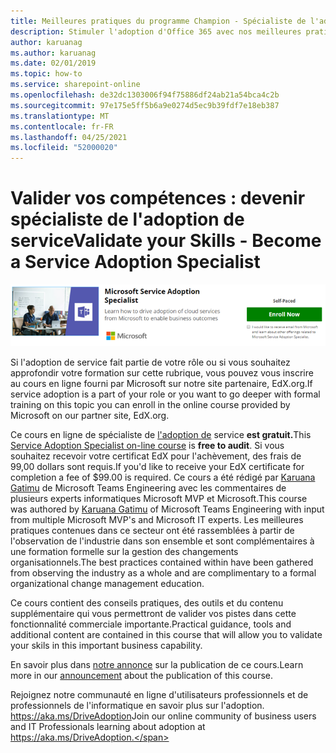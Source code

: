 ```yaml
---
title: Meilleures pratiques du programme Champion - Spécialiste de l'adoption de service
description: Stimuler l'adoption d'Office 365 avec nos meilleures pratiques du programme Champion
author: karuanag
ms.author: karuanag
ms.date: 02/01/2019
ms.topic: how-to
ms.service: sharepoint-online
ms.openlocfilehash: de32dc1303006f94f75886df24ab21a54bca4c2b
ms.sourcegitcommit: 97e175e5ff5b6a9e0274d5ec9b39fdf7e18eb387
ms.translationtype: MT
ms.contentlocale: fr-FR
ms.lasthandoff: 04/25/2021
ms.locfileid: "52000020"
---
```

# <a name="validate-your-skills---become-a-service-adoption-specialist"></a><span data-ttu-id="cf0a3-103">Valider vos compétences : devenir spécialiste de l'adoption de service</span><span class="sxs-lookup"><span data-stu-id="cf0a3-103">Validate your Skills - Become a Service Adoption Specialist</span></span>

![Cours de spécialiste de l'adoption de service](media/champs_sascourse.png)

<span data-ttu-id="cf0a3-105">Si l'adoption de service fait partie de votre rôle ou si vous souhaitez approfondir votre formation sur cette rubrique, vous pouvez vous inscrire au cours en ligne fourni par Microsoft sur notre site partenaire, EdX.org.</span><span class="sxs-lookup"><span data-stu-id="cf0a3-105">If service adoption is a part of your role or you want to go deeper with formal training on this topic you can enroll in the online course provided by Microsoft on our partner site, EdX.org.</span></span> 

<span data-ttu-id="cf0a3-106">Ce cours en ligne de spécialiste de [l'adoption de](/learn/paths/m365-service-adoption/) service **est gratuit.**</span><span class="sxs-lookup"><span data-stu-id="cf0a3-106">This [Service Adoption Specialist on-line course](/learn/paths/m365-service-adoption/) is **free to audit**.</span></span>  <span data-ttu-id="cf0a3-107">Si vous souhaitez recevoir votre certificat EdX pour l'achèvement, des frais de 99,00 dollars sont requis.</span><span class="sxs-lookup"><span data-stu-id="cf0a3-107">If you'd like to receive your EdX certificate for completion a fee of $99.00 is required.</span></span>  <span data-ttu-id="cf0a3-108">Ce cours a été rédigé par [Karuana Gatimu](https://linkedin.com/in/karuanagatimu) de Microsoft Teams Engineering avec les commentaires de plusieurs experts informatiques Microsoft MVP et Microsoft.</span><span class="sxs-lookup"><span data-stu-id="cf0a3-108">This course was authored by [Karuana Gatimu](https://linkedin.com/in/karuanagatimu) of Microsoft Teams Engineering with input from multiple Microsoft MVP's and Microsoft IT experts.</span></span>  <span data-ttu-id="cf0a3-109">Les meilleures pratiques contenues dans ce secteur ont été rassemblées à partir de l'observation de l'industrie dans son ensemble et sont complémentaires à une formation formelle sur la gestion des changements organisationnels.</span><span class="sxs-lookup"><span data-stu-id="cf0a3-109">The best practices contained within have been gathered from observing the industry as a whole and are complimentary to a formal organizational change management education.</span></span>  

<span data-ttu-id="cf0a3-110">Ce cours contient des conseils pratiques, des outils et du contenu supplémentaire qui vous permettront de valider vos pistes dans cette fonctionnalité commerciale importante.</span><span class="sxs-lookup"><span data-stu-id="cf0a3-110">Practical guidance, tools and additional content are contained in this course that will allow you to validate your skils in this important business capability.</span></span>  

<span data-ttu-id="cf0a3-111">En savoir plus dans [notre annonce](https://aka.ms/AdoptionCertAnnouncement) sur la publication de ce cours.</span><span class="sxs-lookup"><span data-stu-id="cf0a3-111">Learn more in our [announcement](https://aka.ms/AdoptionCertAnnouncement) about the publication of this course.</span></span> 

<span data-ttu-id="cf0a3-112">Rejoignez notre communauté en ligne d'utilisateurs professionnels et de professionnels de l'informatique en savoir plus sur l'adoption. https://aka.ms/DriveAdoption</span><span class="sxs-lookup"><span data-stu-id="cf0a3-112">Join our online community of business users and IT Professionals learning about adoption at https://aka.ms/DriveAdoption.</span></span>